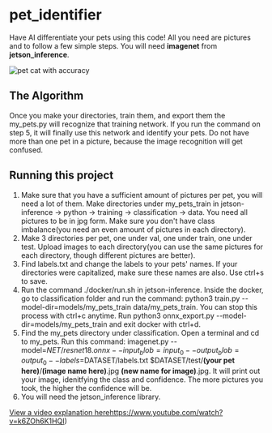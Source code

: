 # pet_identifier

Have AI differentiate your pets using this code! All you need are pictures and to follow a few simple steps. You will need **imagenet** from **jetson_inference**.

![pet cat with accuracy](https://imgur.com/a/X6jv4Up)

## The Algorithm

Once you make your directories, train them, and export them the my_pets.py will recognize that training network. If you run the command on step 5, it will finally use this network and identify your pets. Do not have more than one pet in a picture, because the image recognition will get confused.

## Running this project

1. Make sure that you have a sufficient amount of pictures per pet, you will need a lot of them. Make directories under my_pets_train in jetson-inference -> python -> training -> classification -> data. You need all pictures to be in jpg form. Make sure you don't have class imbalance(you need an even amount of pictures in each directory).
2. Make 3 directories per pet, one under val, one under train, one under test. Upload images to each directory(you can use the same pictures for each directory, though different pictures are better). 
3. Find labels.txt and change the labels to your pets' names. If your directories were capitalized, make sure these names are also. Use ctrl+s to save.
4. Run the command ./docker/run.sh in jetson-inference. Inside the docker, go to classification folder and run the command: python3 train.py --model-dir=models/my_pets_train data/my_pets_train. You can stop this process with ctrl+c anytime. Run python3 onnx_export.py --model-dir=models/my_pets_train and exit docker with ctrl+d.
5. Find the my_pets directory under classification. Open a terminal and cd to my_pets. Run this command: imagenet.py --model=$NET/resnet18.onnx --input_blob=input_0 --output_blob=output_0 --labels=$DATASET/labels.txt $DATASET/test/**(your pet here)**/**(image name here)**.jpg **(new name for image)**.jpg. It will print out your image, idenitfying the class and confidence. The more pictures you took, the higher the confidence will be.
6. You will need the jetson_inference library.

[View a video explanation here](https://www.youtube.com/watch?v=k6ZOh6K1HQI)https://www.youtube.com/watch?v=k6ZOh6K1HQI)
